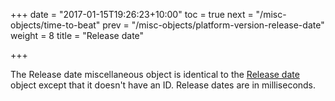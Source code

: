 +++
date = "2017-01-15T19:26:23+10:00"
toc = true
next = "/misc-objects/time-to-beat"
prev = "/misc-objects/platform-version-release-date"
weight = 8
title = "Release date"

+++

The Release date miscellaneous object is identical to the [Release date](../../endpoints/release-date) object except that it doesn't have an ID. Release dates are in milliseconds.